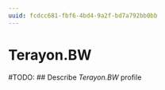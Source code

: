 ```yaml
---
uuid: fcdcc681-fbf6-4bd4-9a2f-bd7a792bb0bb
---
```



# Terayon.BW


#TODO: ## Describe *Terayon.BW* profile
